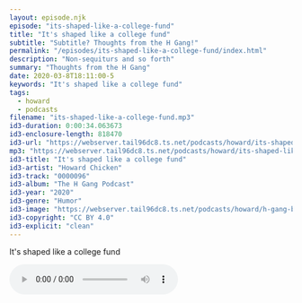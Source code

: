 ```yaml
---
layout: episode.njk
episode: "its-shaped-like-a-college-fund"
title: "It's shaped like a college fund"
subtitle: "Subtitle? Thoughts from the H Gang!"
permalink: "/episodes/its-shaped-like-a-college-fund/index.html"
description: "Non-sequiturs and so forth"
summary: "Thoughts from the H Gang"
date: 2020-03-8T18:11:00-5
keywords: "It's shaped like a college fund"
tags:
  - howard
  - podcasts
filename: "its-shaped-like-a-college-fund.mp3"
id3-duration: 0:00:34.063673
id3-enclosure-length: 818470
id3-url: "https://webserver.tail96dc8.ts.net/podcasts/howard/its-shaped-like-a-college-fund.mp3"
mp3: "https://webserver.tail96dc8.ts.net/podcasts/howard/its-shaped-like-a-college-fund.mp3"
id3-title: "It's shaped like a college fund"
id3-artist: "Howard Chicken"
id3-track: "0000096"
id3-album: "The H Gang Podcast"
id3-year: "2020"
id3-genre: "Humor"
id3-image: "https://webserver.tail96dc8.ts.net/podcasts/howard/h-gang-bold.jpg"
id3-copyright: "CC BY 4.0"
id3-explicit: "clean"
---
```

It's shaped like a college fund

<audio controls>
  <source src="https://webserver.tail96dc8.ts.net/podcasts/howard/its-shaped-like-a-college-fund.mp3">
</audio>
